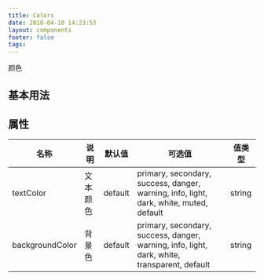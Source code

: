 ```yaml
---
title: Colors
date: 2018-04-10 14:23:53
layout: components
footer: false
tags:
---
```


颜色

## 基本用法

## 属性

| 名称  | 说明 | 默认值 | 可选值 | 值类型 |
| ----- | ------ | ----- | ----- | --------- |
| textColor | 文本颜色 | default | primary, secondary, success, danger, warning, info, light, dark, white, muted, default | string |
| backgroundColor | 背景色 | default | primary, secondary, success, danger, warning, info, light, dark, white, transparent, default | string |